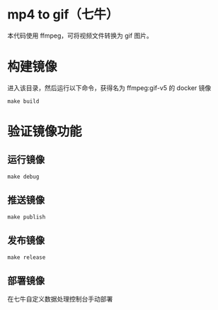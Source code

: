 # mp4 to gif（七牛）

本代码使用 ffmpeg，可将视频文件转换为 gif  图片。

# 构建镜像

进入该目录，然后运行以下命令，获得名为 ffmpeg:gif-v5 的 docker 镜像

```
make build
```

# 验证镜像功能

## 运行镜像

```
make debug
```

## 推送镜像

```
make publish
```

## 发布镜像

```
make release
```

## 部署镜像

在七牛自定义数据处理控制台手动部署